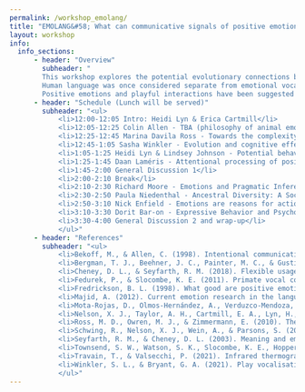 ```yaml
---
permalink: /workshop_emolang/
title: "EMOLANG&#58; What can communicative signals of positive emotions tell us about the evolution of language?"
layout: workshop
info:
  info_sections:
      - header: "Overview"
        subheader: "
        This workshop explores the potential evolutionary connections between signals of positive affect and language. Historically, emotion has been seen as a relatively intractable research topic, especially in nonhuman animals. When emotion has been studied, negative emotions have typically been the focus due to the clear associations of negative emotions like fear and pain with survival and fitness. But recent studies have explored the existence and potential functions of positive emotions in animals (e.g., Nelson et al. 2022). And recent methodological shifts have made studying affective states easier. For example, thermal imaging cameras allow for direct measurements of physiological arousal (Mota-Rojas et al. 2021; Travain & Valsecchi 2021), hormonal assays allow for direct measurement of slower systems to be measured, and even behavioral measures have seen strong improvements - for example, machine learning used for categorizing vocalizations and the cognitive bias test providing a window into optimism/pessimism.
        Human language was once considered separate from emotional vocalizations, but recent research has revealed many ways in which emotion plays a role in the production and comprehension of modern language (Majid 2012). Similar shifts in the field of animal communication set the stage for this workshop. Nonhuman animal communications have historically been dismissed as inflexible and directly tied to an emotional state (see discussion in Seyfarth & Cheney 2003). However, recent data has shown that many species have flexible vocalization systems that reflect emotional states but are also flexible and referential (Fedurek & Slocombe 2011; Cheney & Seyfarth 2018; Bergman et al 2019; Townsend et al. 2020). Recent studies have also cataloged similar structures in vocalizations across taxa that are associated with positive social contexts like play (Ross et al. 2010; Schwing et al. 2017; Winkler & Bryant 2021).
        Positive emotions and playful interactions have been suggested to broaden the contexts, thoughts, and actions of an individual while at the same time building their personal and social resources (Fredrickson, 1998). Play, laughter, and shared positive emotions in humans have been shown to be effective in building social community, and nonhuman animal vocalizations during play may similarly support social cohesion. Play signals also present some of the best evidence of pretense and semiotic transformation in non-human species (Beckoff & Allen 1998). Positive emotions (such as those found in play) may also support flexible learning through optimism boosts, impacting future actions in the physical and social domains. Researchers working in non-human animals are just beginning to study these emotional responses, and this workshop would allow dissemination of early findings as well as foster theoretical and methodological discussions that would shape the direction of future research."
      - header: "Schedule (Lunch will be served)"
        subheader: "<ul>
            <li>12:00-12:05 Intro: Heidi Lyn & Erica Cartmill</li>
            <li>12:05-12:25 Colin Allen - TBA (philosophy of animal emotions)</li>
            <li>12:25-12:45 Marina Davila Ross - Towards the complexity and evolutionary continuity of laugh expressions in hominoids</li>
            <li>12:45-1:05 Sasha Winkler - Evolution and cognitive effects of animal play vocalizations</li>
            <li>1:05-1:25 Heidi Lyn & Lindsey Johnson - Potential behavioral markers of positive affect in bottlenose dolphins</li>
            <li>1:25-1:45 Daan Laméris - Attentional processing of positive emotional expressions in bonobos (Pan paniscus)</li>
            <li>1:45-2:00 General Discussion 1</li>
            <li>2:00-2:10 Break</li>
            <li>2:10-2:30 Richard Moore - Emotions and Pragmatic Inference</li>
            <li>2:30-2:50 Paula Niedenthal - Ancestral Diversity: A Socio-Ecological Determinant of Emotion Expression</li>
            <li>2:50-3:10 Nick Enfield - Emotions are reasons for action</li>
            <li>3:10-3:30 Dorit Bar-on - Expressive Behavior and Psychologically Mediated Communication</li>
            <li>3:30-4:00 General Discussion 2 and wrap-up</li>
            </ul>"
      - header: "References"
        subheader: "<ul>
            <li>Bekoff, M., & Allen, C. (1998). Intentional communication and social play: how and why animals negotiate and agree to play. Animal play: Evolutionary, comparative, and ecological perspectives, 14, 97-114.</li>
            <li>Bergman, T. J., Beehner, J. C., Painter, M. C., & Gustison, M. L. (2019). The speech-like properties of nonhuman primate vocalizations. Animal Behaviour, 151, 229-237.</li>
            <li>Cheney, D. L., & Seyfarth, R. M. (2018). Flexible usage and social function in primate vocalizations. Proceedings of the National Academy of Sciences, 115(9), 1974-1979.</li>
            <li>Fedurek, P., & Slocombe, K. E. (2011). Primate vocal communication: a useful tool for understanding human speech and language evolution?. Human biology, 83(2), 153-173.</li>
            <li>Fredrickson, B. L. (1998). What good are positive emotions? Review of General Psychology 2(3), 300–319.</li>
            <li>Majid, A. (2012). Current emotion research in the language sciences. Emotion Review, 4(4), 432–443.</li>
            <li>Mota-Rojas, D., Olmos-Hernández, A., Verduzco-Mendoza, A., Lecona-Butrón, H., Martínez-Burnes, J., Mora-Medina, P., Gómez-Prado, J., & Orihuela, A. (2021). Infrared thermal imaging associated with pain in laboratory animals. Experimental Animals, 70(1), pp.1-12.</li>
            <li>Nelson, X. J., Taylor, A. H., Cartmill, E. A., Lyn, H., Robinson, L. M., Janik, V., & Allen, C. (2023). Joyful by nature: approaches to investigate the evolution and function of joy in non‐human animals. Biological Reviews.</li>
            <li>Ross, M. D., Owren, M. J., & Zimmermann, E. (2010). The evolution of laughter in great apes and humans. Communicative & integrative biology, 3(2), 191-194.</li>
            <li>Schwing, R., Nelson, X. J., Wein, A., & Parsons, S. (2017). Positive emotional contagion in a New Zealand parrot. Current Biology, 27(6), R213-R214.</li>
            <li>Seyfarth, R. M., & Cheney, D. L. (2003). Meaning and emotion in animal vocalizations. Annals of the New York Academy of Sciences, 1000(1), 32-55.</li>
            <li>Townsend, S. W., Watson, S. K., Slocombe, K. E., Hopper, L. M., & Ross, S. R. (2020). Flexibility in great ape vocal production.</li>
            <li>Travain, T., & Valsecchi, P. (2021). Infrared thermography in the study of animals’ emotional responses: A critical review. Animals, 11(9), 2510.</li>
            <li>Winkler, S. L., & Bryant, G. A. (2021). Play vocalisations and human laughter: a comparative review. Bioacoustics, 30(5), 499-526.</li>
            </ul>"
---
```

